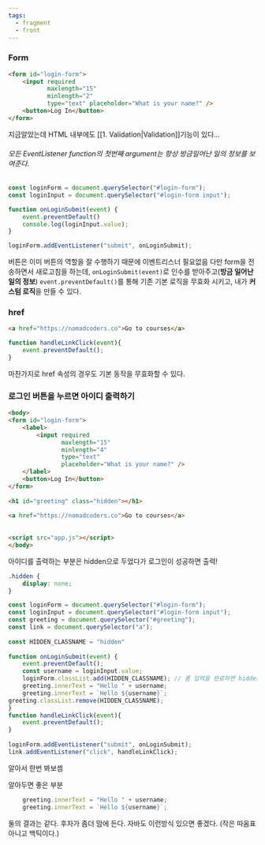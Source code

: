 ```yaml
---
tags:
  - fragment
  - front
---
```


### Form
```html
<form id="login-form">  
    <input required  
           maxlength="15"  
           minlength="2"  
           type="text" placeholder="What is your name?" />  
    <button>Log In</button>  
</form>
```
지금알았는데 HTML 내부에도 [[1. Validation|Validation]]기능이 있다...

###### 모든 EventListener function의 첫번째 argument는 항상 방금일어난 일의 정보를 보여준다.
```js
const loginForm = document.querySelector("#login-form");  
const loginInput = document.querySelector("#login-form input");  

function onLoginSubmit(event) {  
    event.preventDefault()  
    console.log(loginInput.value);  
}  

loginForm.addEventListener("submit", onLoginSubmit);
```
버튼은 이미 버튼의 역할을 잘 수행하기 때문에 이벤트리스너 필요없음
다만 form을 전송하면서 새로고침을 하는데, `onLoginSubmit(event)`로 인수를 받아주고(**방금 일어난 일의 정보**)
`event.preventDefault()`를 통해 기존 기본 로직을 무효화 시키고, 내가 **커스텀 로직**을 만들 수 있다.

### href
```html
<a href="https://nomadcoders.co">Go to courses</a>
```

```js
function handleLinkClick(event){  
    event.preventDefault();  
}
```
마찬가지로 href 속성의 경우도 기본 동작을 무효화할 수 있다.





### 로그인 버튼을 누르면 아이디 출력하기
```HTML hl:13
<body>  
<form id="login-form">  
    <label>  
        <input required  
               maxlength="15"  
               minlength="4"  
               type="text"  
               placeholder="What is your name?" />  
    </label>  
    <button>Log In</button>  
</form>  
  
<h1 id="greeting" class="hidden"></h1>  
  
<a href="https://nomadcoders.co">Go to courses</a>  
  
  
<script src="app.js"></script>  
</body>
```
아이디를 출력하는 부분은 hidden으로 두었다가 로그인이 성공하면 출력!

```CSS
.hidden {  
    display: none;  
}
```

```js
const loginForm = document.querySelector("#login-form");  
const loginInput = document.querySelector("#login-form input");  
const greeting = document.querySelector("#greeting");  
const link = document.querySelector("a");  
  
const HIDDEN_CLASSNAME = "hidden"  
  
function onLoginSubmit(event) {  
    event.preventDefault();  
    const username = loginInput.value;  
    loginForm.classList.add(HIDDEN_CLASSNAME); // 폼 입력을 완료하면 hidden 처리  
    greeting.innerText = "Hello " + username;  
    greeting.innerText = `Hello ${username}`;   
greeting.classList.remove(HIDDEN_CLASSNAME);  
}  
function handleLinkClick(event){  
    event.preventDefault();  
}  
  
loginForm.addEventListener("submit", onLoginSubmit);  
link.addEventListener("click", handleLinkClick);
```
알아서 한번 봐보셈


알아두면 좋은 부분
```js
    greeting.innerText = "Hello " + username;  
    greeting.innerText = `Hello ${username}`;  
```
둘의 결과는 같다. 후자가 좀더 맘에 든다. 자바도 이런방식 있으면 좋겠다. (작은 따옴표 아니고 백틱이다.)


